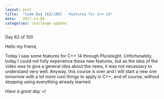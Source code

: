 ```yaml
---
layout: post
title:  "Code Day [62/100] - Features for C++ 14"
date:   2017-11-04
categories: challenge update
---
```


Day 62 of 100

Hello my friend,

Today I saw some features for C++ 14 through Pluralsight. Unfortunately, today I could not fully experience these new features, but as the idea of the video was to give a general idea about the news, it was not necessary to understand very well. Anyway, this course is over and I will start a new one tomorrow with a lot more cool things to apply in C++, and of course, without stopping using everything already learned.

_Have a great day =)_